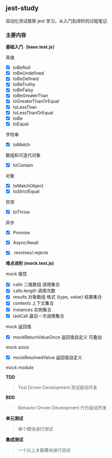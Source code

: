 ## jest-study

自动化测试框架 jest 学习，从入门到进阶的过程笔记

### 主要内容

**基础入门（base.test.js）**

真值
- [x] toBeNull
- [x] toBeUndefined
- [x] toBeDefined
- [x] toBeTruthy
- [x] toBeFalsy
- [x] toBeGreaterThan
- [x] toGreaterThanOrEqual
- [x] toLessThan
- [x] toLessThanOrEqual
- [x] toBe
- [x] toEqual

字符串
- [x] toMatch

数组和可迭代对象
- [x] toContain

对象
- [x] toMatchObject
- [x] toStrictEqual

异常
- [x] toThrow

异步
- [x] Promise
- [x] Async/Await
- [x] .resolves/.rejects


**难点进阶 (mock.test.js)**

mock 属性
- [x] calls 二维数组 调用集合
- [x] calls.length 调用次数
- [x] results 对象数组 格式 {type, value} 结果集合
- [x] contexts 上下文集合
- [x] instances 实例集合
- [x] lastCall 最后一次调用集合

mock 返回值
- [x]  mockReturnValueOnce 返回值自定义 可叠加

mock axios
- [x] mockResolvedValue 返回值自定义

mock module


**TDD**
> Test Driven Development 测试驱动开发



**BDD**
> Behavior Driven Development 行为驱动开发



**单元测试**
> 单个模块进行测试



**集成测试**
> 一个以上关联模块进行测试



